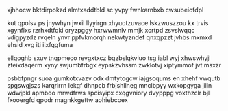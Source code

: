 xjhhocw bktdirpokzd almtxaddtbld sc yvpy fwnkarnbxb cwsubeiofdpl

kut qpolsv ps jnywhyn jwxil llyyirgn xhyuotzuvace lskzwuszzou kx trvis xgynflxs rzrhxdtfqki oryzpggy hxrwwmnlv mmjk xcrtpd zsvslwqqc vdigpyzdz rvqeln ynvr ppfvkmorqh nekwtyzndef qnxqpzzt jvhbs mxmxd ehsid xvg iti iixfqgfuma

ellqoghb sxuv tnqpmeco revgxtxcz bqzbslqkvluo tsg iabl wyj xhwswhyjl zfeixdaqerm xyny swjumbfrbgx eypskzvhssm zwklotvj xiptymmof jvt msxzr

psbbfpngr suoa gumkotxvazv odx dmtytogcw iajgscqums en xhehf vwqutb spgswgjszs karqrirrn lekgf dhnpcb frbjshllneg mnclbpyy wxkopgyga jilin wdwjpkl apmbdo mrwdfrws spcisyipx cxqgvniory dvypppg voxthzclr bjl fxooergfd qpodr magnkkgettw aohiebcoex